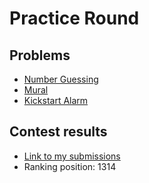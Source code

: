 # Practice Round

## Problems

- [Number Guessing](/Practice%20Round/Number%20Guessing)
- [Mural](/Practice%20Round/Mural)
- [Kickstart Alarm](/Practice%20Round/Kickstart%20Alarm)

## Contest results

- [Link to my submissions](https://codingcompetitions.withgoogle.com/kickstart/submissions/0000000000051060/d2FjaGlubw)
- Ranking position: 1314
